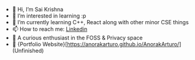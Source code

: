 - 👋 Hi, I’m Sai Krishna
- 👀 I’m interested in learning :p
- 🌱 I’m currently learning C++, React along with other minor CSE things
- 📫 How to reach me: [Linkedin](https://www.linkedin.com/in/sai-krishna-p3/)
- 🤠 A curious enthusiast in the FOSS & Privacy space
- 🔗 {Portfolio Website}[https://anorakarturo.github.io/AnorakArturo/] (Unfinished)
